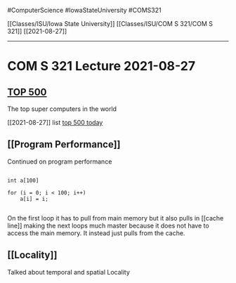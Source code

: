 #ComputerScience  #IowaStateUniversity #COMS321 


[[Classes/ISU/Iowa State University]] [[Classes/ISU/COM S 321/COM S 321]] [[2021-08-27]]

---

# COM S 321 Lecture 2021-08-27

## [TOP 500](https://www.top500.org)

The top super computers in the world

[[2021-08-27]] list [top 500 today](https://www.top500.org/lists/top500/2021/06/)


## [[Program Performance]]

Continued on program performance 

```

int a[100]

for	(i = 0; i < 100; i++) 
	a[i] = i;
	
```

On the first loop it has to pull from main memory but it also pulls in [[cache line]] making the next loops much master because it does not have to access the main memory. It instead just pulls from the cache. 

## [[Locality]]

Talked about temporal and spatial Locality
